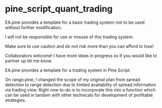 # pine_script_quant_trading

EA.pine provides a template for a basic trading system-not to be used without further modification. 

I will not be responsible for use or misuse of this trading system.

Make sure to use caution and do not risk more than you can afford to lose!

Collaborators welcome! I have more ideas in progress so if you would like to partner up let me know.

EA.pine provides a template for a trading system in Pine Script. 

On range.pine, I changed the scope of my original plan from spread detection to range detection due to limited availability of spread information via trading view. Right now to-do is to incorporate this into a function which can be used in tandem with other technicals for development of profitable strategies. 
